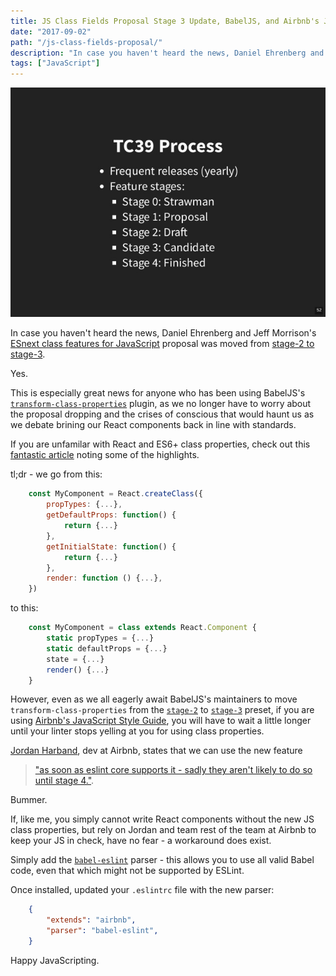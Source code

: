 ```yaml
---
title: JS Class Fields Proposal Stage 3 Update, BabelJS, and Airbnb's JS Style Guide
date: "2017-09-02"
path: "/js-class-fields-proposal/"
description: "In case you haven't heard the news, Daniel Ehrenberg and Jeff Morrison's <a href='https://github.com/tc39/proposal-class-fields'>ESnext class features for JavaScript</a> proposal was moved from <a href='https://github.com/tc39/proposal-class-fields/commit/5a4ff5fa4bf30885188279f6fb8070f2e1903c32'>stage-2 to stage-3</a>."
tags: ["JavaScript"]
---
```


![tc39 process](./tc39_process.jpg)

In case you haven't heard the news, Daniel Ehrenberg and Jeff Morrison's [ESnext class features for JavaScript](https://github.com/tc39/proposal-class-fields) proposal was moved from [stage-2 to stage-3](https://github.com/tc39/proposal-class-fields/commit/5a4ff5fa4bf30885188279f6fb8070f2e1903c32).

Yes.

This is especially great news for anyone who has been using BabelJS's [`transform-class-properties`](https://babeljs.io/docs/plugins/transform-class-properties/) plugin, as we no longer have to worry about the proposal dropping and the crises of conscious that would haunt us as we debate brining our React components back in line with standards.

If you are unfamilar with React and ES6+ class properties, check out this [fantastic article](https://babeljs.io/blog/2015/06/07/react-on-es6-plus) noting some of the highlights.

tl;dr - we go from this:

```javascript
	const MyComponent = React.createClass({
		propTypes: {...},
		getDefaultProps: function() {
			return {...}
		},
		getInitialState: function() {
			return {...}
		},
		render: function () {...},
	})
```

to this:

```javascript
	const MyComponent = class extends React.Component {
  		static propTypes = {...}
	  	static defaultProps = {...}
		state = {...}
		render() {...}
	}
```

However, even as we all eagerly await BabelJS's maintainers to move `transform-class-properties` from the [`stage-2`](https://babeljs.io/docs/plugins/preset-stage-2/) to [`stage-3`](https://babeljs.io/docs/plugins/preset-stage-3/) preset, if you are using [Airbnb's JavaScript Style Guide](https://github.com/airbnb/javascript), you will have to wait a little longer until your linter stops yelling at you for using class properties.

[Jordan Harband](https://twitter.com/ljharb), dev at Airbnb, states that we can use the new feature

> ["as soon as eslint core supports it - sadly they aren't likely to do so until stage 4."](https://github.com/airbnb/javascript/issues/1521#issuecomment-322267012).

Bummer.

If, like me, you simply cannot write React components without the new JS class properties, but rely on Jordan and team rest of the team at Airbnb to keep your JS in check, have no fear - a workaround does exist.

Simply add the [`babel-eslint`](https://github.com/babel/babel-eslint) parser - this allows you to use all valid Babel code, even that which might not be supported by ESLint.

Once installed, updated your `.eslintrc` file with the new parser:

```json
	{
		"extends": "airbnb",
		"parser": "babel-eslint",
	}
```

Happy JavaScripting.



